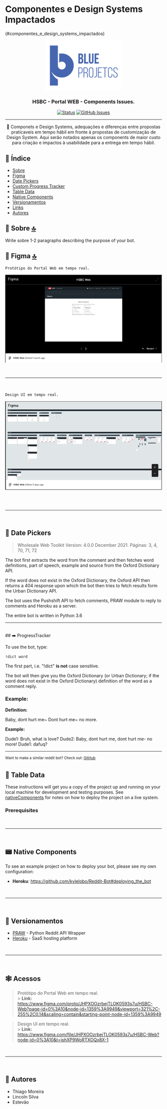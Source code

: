 # Componentes e Design Systems Impactados

(#componentes_e_design_systems_impactados)

<p align="center">
  <a href="https://www.blueprojects.com.br/" rel="noopener">
 <img  height=160px src="./images/blueprojects-logotipo-azul-02.png" alt="Bot logo"></a>
</p>

<h3 align="center">HSBC - Portal WEB - Components Issues.</h3>
<div align="center">

[![Status](https://img.shields.io/badge/status-active-success.svg)]()
[![GitHub Issues](https://img.shields.io/github/issues/kylelobo/The-Documentation-Compendium.svg)](https://github.com/AmoreiraT/HSBC_Components_Issues/issues)

</div>

---

<p align="center"> 🤖 Componets e Design Systems, adequações e diferenças entre propostas praticaveis em tempo hábil em fronte à propostas de customização de Design System. Aqui serão notados apenas os components de maior custo para criação e impactos à usabilidade para a entrega em tempo hábil.
    <br> 
</p>

## 📝 Índice

- [Sobre](#sobre)
- [Figma](#figma)
- [Date Pickers](#datePicker)
- [Custom Progress Tracker](#progressTracker)
- [Table Data](#tableData)
- [Native Components](#nativeComponents)
- [Versionamentos](#versionamentos)
- [Links](#links)
- [Autores](#autor)

## 🧐 Sobre <a name = "sobre"></a>[🔝](#componentes_e_design_systems_impactados)

Write sobre 1-2 paragraphs describing the purpose of your bot.

## 🎨 Figma <a name = "figma"></a>[🔝](#componentes_e_design_systems_impactados)

```
Protótipo do Portal Web em tempo real.
```

<div align="center">
<a id="iframeLink" href="https://www.figma.com/proto/JHPXOOzrbejTLOK0593s7u/HSBC-Web?page-id=0%3A10&node-id=1359%3A9949&viewport=321%2C-255%2C0.14&scaling=contain&starting-point-node-id=1359%3A9949"><div id="iframeDiv"><img src="./images/embeedPrototype.png" ></div></a></p>
</div>
 <br/>

---

 <br/>

```
Design UI em tempo real.
```

<div align="center">
<a id="iframeLink" href="https://www.figma.com/file/JHPXOOzrbejTLOK0593s7u/HSBC-Web?node-id=0%3A10&t=ishXP9WoRTXOQx8X-1"><div id="iframeDiv"><img src="./images/openDesignUI.png" ></div></a></p>
</div>
 <br/>

  <br/>

---

 <br/>

## 📅 Date Pickers <a name = "datePicker"></a>

> Wholesale Web Toolkit Version: 4.0.0 December 2021. Páginas: 3, 4, 70, 71, 72

The bot first extracts the word from the comment and then fetches word definitions, part of speech, example and source from the Oxford Dictionary API.

If the word does not exist in the Oxford Dictionary, the Oxford API then returns a 404 response upon which the bot then tries to fetch results form the Urban Dictionary API.

The bot uses the Pushshift API to fetch comments, PRAW module to reply to comments and Heroku as a server.

The entire bot is written in Python 3.6
<br/>

---

 <br/>
## ➡️ ProgressTracker <a name = "progressTracker"></a>

To use the bot, type:

```
!dict word
```

The first part, i.e. "!dict" **is not** case sensitive.

The bot will then give you the Oxford Dictionary (or Urban Dictionary; if the word does not exist in the Oxford Dictionary) definition of the word as a comment reply.

### Example:

**Definition:**

Baby, dont hurt me~
Dont hurt me~ no more.

**Example:**

Dude1: Bruh, what is love?
Dude2: Baby, dont hurt me, dont hurt me- no more!
Dude1: dafuq?

---

<sup>Want to make a similar reddit bot? Check out: [GitHub](https://github.com/kylelobo/Reddit-Bot)</sup>

## 📑 Table Data <a name = "tableData"></a>

These instructions will get you a copy of the project up and running on your local machine for development and testing purposes. See [nativeComponents](#nativeComponents) for notes on how to deploy the project on a live system.

### Prerequisites

 <br/>

---

 <br/>

## 📟 Native Components <a name = "nativeComponents"></a>

To see an example project on how to deploy your bot, please see my own configuration:

- **Heroku**: https://github.com/kylelobo/Reddit-Bot#deploying_the_bot

 <br/>

---

 <br/>

## 📍 Versionamentos <a name = "versionamentos"></a>

- [PRAW](https://praw.readthedocs.io/en/latest/) - Python Reddit API Wrapper
- [Heroku](https://www.heroku.com/) - SaaS hosting platform

 <br/>

---

 <br/>

## 🕸️ Acessos <a name = "links"></a>

> Protótipo do Portal Web em tempo real. <br/> > **Link:** https://www.figma.com/proto/JHPXOOzrbejTLOK0593s7u/HSBC-Web?page-id=0%3A10&node-id=1359%3A9949&viewport=321%2C-255%2C0.14&scaling=contain&starting-point-node-id=1359%3A9949

> Design UI em tempo real. <br/> > **Link:** https://www.figma.com/file/JHPXOOzrbejTLOK0593s7u/HSBC-Web?node-id=0%3A10&t=ishXP9WoRTXOQx8X-1

 <br/>

---

 <br/>

## 🎉 Autores <a name = "autor"></a>

- Thiago Moreira
- Lincoln Silva
- Estevão
